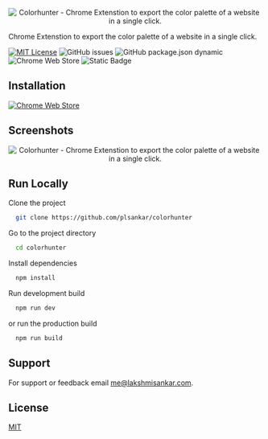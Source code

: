 <p align="center" width="100%">
	<img alt="Colorhunter - Chrome Extenstion to export the color palette of a website in a single click." src="logo.png">
</P>

Chrome Extenstion to export the color palette of a website in a single click.

[![MIT License](https://img.shields.io/badge/License-MIT-green.svg)](https://choosealicense.com/licenses/mit/)
![GitHub issues](https://img.shields.io/github/issues/plsankar/colorhunter)
![GitHub package.json dynamic](https://img.shields.io/github/package-json/version/plsankar/colorhunter)
![Chrome Web Store](https://img.shields.io/chrome-web-store/stars/bpgkpfghcehfbffdfhelbooocbafaakd)
![Static Badge](https://img.shields.io/badge/Chrome_Web_Store-Featured-blue?style=for-the-badge&logo=Google%20Chrome&logoColor=yellow)

## Installation

[![Chrome Web Store](chrome-web-store.png)](https://chrome.google.com/webstore/detail/color-hunter/bpgkpfghcehfbffdfhelbooocbafaakd)

## Screenshots

<p align="center" width="100%">
	<img alt="Colorhunter - Chrome Extenstion to export the color palette of a website in a single click." src="screenshot.jpg">
</P>

## Run Locally

Clone the project

```bash
  git clone https://github.com/plsankar/colorhunter
```

Go to the project directory

```bash
  cd colorhunter
```

Install dependencies

```bash
  npm install
```

Run development build

```bash
  npm run dev
```

or run the production build

```bash
  npm run build
```

## Support

For support or feedback email [me@lakshmisankar.com](me@lakshmisankar.com).

## License

[MIT](https://choosealicense.com/licenses/mit/)
